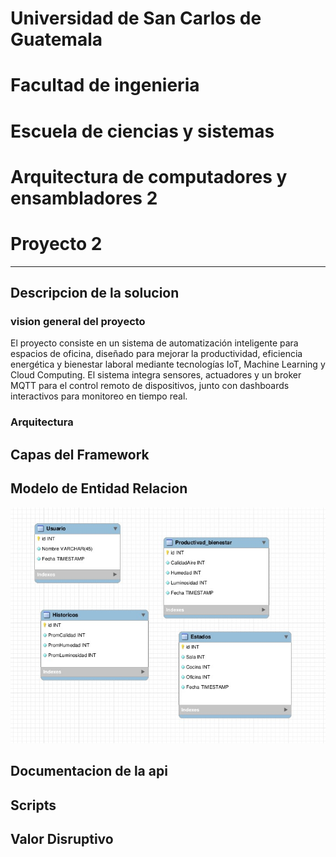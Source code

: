 # Universidad de San Carlos de Guatemala

# Facultad de ingenieria

# Escuela de ciencias y sistemas

# Arquitectura de computadores y ensambladores 2

# Proyecto 2

---

## Descripcion de la solucion
### vision general del proyecto
El proyecto consiste en un sistema de automatización inteligente para espacios de oficina, diseñado para mejorar la productividad, eficiencia energética y bienestar laboral mediante tecnologías IoT, Machine Learning y Cloud Computing. El sistema integra sensores, actuadores y un broker MQTT para el control remoto de dispositivos, junto con dashboards interactivos para monitoreo en tiempo real.

### Arquitectura 


## Capas del Framework

## Modelo de Entidad Relacion

![Interfaz de login](img/EntidadRelacion.jpg)

## Documentacion de la api

## Scripts

## Valor Disruptivo
